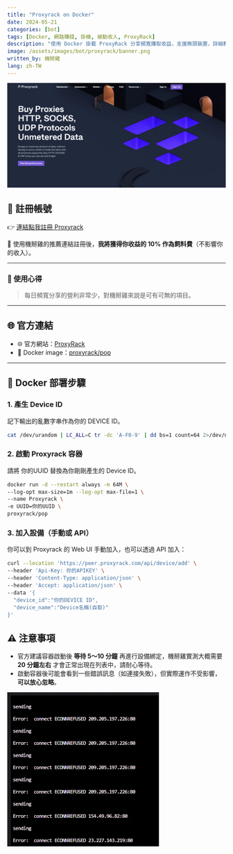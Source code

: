 ```yaml
---
title: "Proxyrack on Docker"
date: 2024-05-21
categories: [bot]
tags: [Docker, 網路賺錢, 掛機, 被動收入, ProxyRack]
description: "使用 Docker 掛載 ProxyRack 分享頻寬賺取收益，支援無頭裝置，詳細教學含註冊與部署指令。"
image: /assets/images/bot/proxyrack/banner.png
written_by: 機掰雞
lang: zh-TW
---
```


![Proxyrack 封面圖](/assets/images/bot/proxyrack/banner.png)

## 📝 註冊帳號

👉 [連結點我註冊 Proxyrack](https://www.proxyrack.com/become-a-peer/)

🎉 使用機掰雞的推薦連結註冊後，**我將獲得你收益的 10% 作為飼料費**（不影響你的收入）。

---

### 🧪 使用心得
 
> 每日頻寬分享的營利非常少，對機掰雞來說是可有可無的項目。

---

## 🌐 官方連結

- 🌐 官方網站：[ProxyRack](https://www.proxyrack.com/become-a-peer/)
- 🐳 Docker image：[proxyrack/pop](https://hub.docker.com/r/proxyrack/pop)

---

## 🐳 Docker 部署步驟

### 1. 產生 Device ID
記下輸出的亂數字串作為你的 DEVICE ID。
```bash
cat /dev/urandom | LC_ALL=C tr -dc 'A-F0-9' | dd bs=1 count=64 2>/dev/null && echo
```
### 2. 啟動 Proxyrack 容器
請將 你的UUID 替換為你剛剛產生的 Device ID。
```bash 
docker run -d --restart always -m 64M \
--log-opt max-size=1m --log-opt max-file=1 \
--name Proxyrack \
-e UUID=你的UUID \
proxyrack/pop
```
### 3. 加入設備（手動或 API）
你可以到 Proxyrack 的 Web UI 手動加入，也可以透過 API 加入：
```bash  
curl --location 'https://peer.proxyrack.com/api/device/add' \
--header 'Api-Key: 你的APIKEY' \
--header 'Content-Type: application/json' \
--header 'Accept: application/json' \
--data '{ 
  "device_id":"你的DEVICE ID", 
  "device_name":"Device名稱(自取)"
}'
```
## ⚠️ 注意事項

- 官方建議容器啟動後 **等待 5～10 分鐘** 再進行設備綁定，機掰雞實測大概需要 **20 分鐘左右** 才會正常出現在列表中，請耐心等待。
- 啟動容器後可能會看到一些錯誤訊息（如連接失敗），但實際運作不受影響，**可以放心忽略**。

![Proxyrack 錯誤訊息](/assets/images/bot/proxyrack/error.png)
